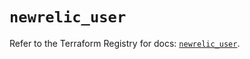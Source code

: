 # `newrelic_user`

Refer to the Terraform Registry for docs: [`newrelic_user`](https://registry.terraform.io/providers/newrelic/newrelic/3.60.2/docs/resources/user).
